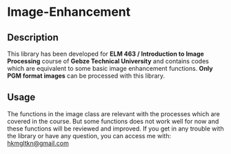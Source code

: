 # Image-Enhancement
## Description
This library has been developed for **ELM 463 / Introduction to Image Processing** course of **Gebze Technical University**
and contains codes which are equivalent to some basic image enhancement functions. **Only PGM format images** can be
processed with this library. 
## Usage
The functions in the image class are relevant with the processes which are covered in the course. But some functions does not work well for now and these functions will be reviewed and improved. If you get in any trouble with the library or have any question, you can access me with: hkmgltkn@gmail.com
